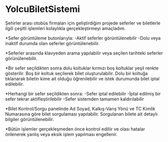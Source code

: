 # YolcuBiletSistemi
Şehirler arası otobüs firmaları için geliştirdiğim projede seferler ve biletlerle ilgili çeşitli işlemleri kolaylıkla gerçekleştirmeyi amaçladım.

*Sefer görüntüleme butonlarıyla:
-Aktif seferler görüntülenebilir
-Dolu veya inaktif durumda olan seferler görüntülenebilir.

*Seferler arasında klavyeden arama yapılabilir veya seçilen tarihteki seferler görünülenebilir.

*Bir sefer seçildikten sonra dolu koltuklar kırmızı boş koltuklar yeşil renkte gösterilir. Boş bir koltuk seçilerek bilet oluşturulabilir. Dolu bir koltuğa tıklanarak biletin kime ait olduğu öğrenilebilir ve istek durumunda bilet iptal edilebilir.

*Herhangi bir sefer seçildikten sonra:
-Sefer iptal edilebilir
-İptal edilmiş bir sefer tekrar aktifleştirilebilir
-Sefer sistemden tamamen kaldırılabilir

*Bilet Kontrol/Sorgu panelinde Ad Soyad, Kalkış-Varış Yönü ve TC Kimlik Numarasına göre bilet sorgulaması yapılabilir. Sorgulanan bilete ait detaylı bilgiler görüntülenebilir.

*Bütün işlemler gerçekleşmeden önce kontrol ediliir ve olası hatalar önlenerek yanlış veya eksik işlem yapılması engellenir.
